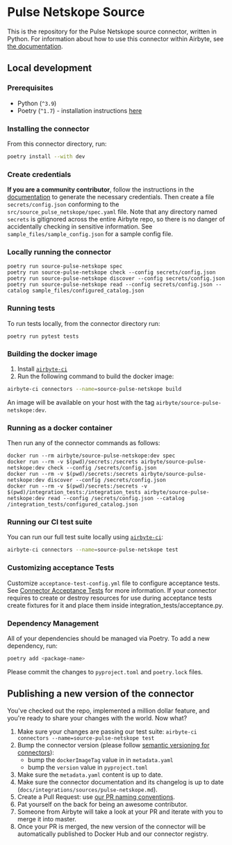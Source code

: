 # Pulse Netskope Source

This is the repository for the Pulse Netskope source connector, written in Python.
For information about how to use this connector within Airbyte, see [the documentation](https://docs.airbyte.com/integrations/sources/pulse-netskope).

## Local development

### Prerequisites

* Python (`^3.9`)
* Poetry (`^1.7`) - installation instructions [here](https://python-poetry.org/docs/#installation)



### Installing the connector

From this connector directory, run:
```bash
poetry install --with dev
```


### Create credentials

**If you are a community contributor**, follow the instructions in the [documentation](https://docs.airbyte.com/integrations/sources/pulse-netskope)
to generate the necessary credentials. Then create a file `secrets/config.json` conforming to the `src/source_pulse_netskope/spec.yaml` file.
Note that any directory named `secrets` is gitignored across the entire Airbyte repo, so there is no danger of accidentally checking in sensitive information.
See `sample_files/sample_config.json` for a sample config file.


### Locally running the connector

```
poetry run source-pulse-netskope spec
poetry run source-pulse-netskope check --config secrets/config.json
poetry run source-pulse-netskope discover --config secrets/config.json
poetry run source-pulse-netskope read --config secrets/config.json --catalog sample_files/configured_catalog.json
```

### Running tests

To run tests locally, from the connector directory run:

```
poetry run pytest tests
```

### Building the docker image

1. Install [`airbyte-ci`](https://github.com/airbytehq/airbyte/blob/master/airbyte-ci/connectors/pipelines/README.md)
2. Run the following command to build the docker image:
```bash
airbyte-ci connectors --name=source-pulse-netskope build
```

An image will be available on your host with the tag `airbyte/source-pulse-netskope:dev`.


### Running as a docker container

Then run any of the connector commands as follows:
```
docker run --rm airbyte/source-pulse-netskope:dev spec
docker run --rm -v $(pwd)/secrets:/secrets airbyte/source-pulse-netskope:dev check --config /secrets/config.json
docker run --rm -v $(pwd)/secrets:/secrets airbyte/source-pulse-netskope:dev discover --config /secrets/config.json
docker run --rm -v $(pwd)/secrets:/secrets -v $(pwd)/integration_tests:/integration_tests airbyte/source-pulse-netskope:dev read --config /secrets/config.json --catalog /integration_tests/configured_catalog.json
```

### Running our CI test suite

You can run our full test suite locally using [`airbyte-ci`](https://github.com/airbytehq/airbyte/blob/master/airbyte-ci/connectors/pipelines/README.md):

```bash
airbyte-ci connectors --name=source-pulse-netskope test
```

### Customizing acceptance Tests

Customize `acceptance-test-config.yml` file to configure acceptance tests. See [Connector Acceptance Tests](https://docs.airbyte.com/connector-development/testing-connectors/connector-acceptance-tests-reference) for more information.
If your connector requires to create or destroy resources for use during acceptance tests create fixtures for it and place them inside integration_tests/acceptance.py.

### Dependency Management

All of your dependencies should be managed via Poetry. 
To add a new dependency, run:

```bash
poetry add <package-name>
```

Please commit the changes to `pyproject.toml` and `poetry.lock` files.

## Publishing a new version of the connector

You've checked out the repo, implemented a million dollar feature, and you're ready to share your changes with the world. Now what?
1. Make sure your changes are passing our test suite: `airbyte-ci connectors --name=source-pulse-netskope test`
2. Bump the connector version (please follow [semantic versioning for connectors](https://docs.airbyte.com/contributing-to-airbyte/resources/pull-requests-handbook/#semantic-versioning-for-connectors)): 
    - bump the `dockerImageTag` value in in `metadata.yaml`
    - bump the `version` value in `pyproject.toml`
3. Make sure the `metadata.yaml` content is up to date.
4. Make sure the connector documentation and its changelog is up to date (`docs/integrations/sources/pulse-netskope.md`).
5. Create a Pull Request: use [our PR naming conventions](https://docs.airbyte.com/contributing-to-airbyte/resources/pull-requests-handbook/#pull-request-title-convention).
6. Pat yourself on the back for being an awesome contributor.
7. Someone from Airbyte will take a look at your PR and iterate with you to merge it into master.
8. Once your PR is merged, the new version of the connector will be automatically published to Docker Hub and our connector registry.